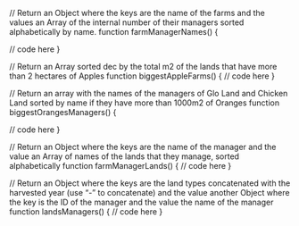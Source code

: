 

// Return an Object where the keys are the name of the farms and the values an Array of the internal number of their managers sorted alphabetically by name.
function farmManagerNames() {

   // code here
}

// Return an Array sorted dec by the total m2 of the lands that have more than 2 hectares of Apples
function biggestAppleFarms() {
 // code here
}

// Return an array with the names of the managers of Glo Land and Chicken Land sorted by name if they have more than 1000m2 of Oranges
function biggestOrangesManagers() {

   // code here
}

// Return an Object where the keys are the name of the manager and the value an Array of names of the lands that they manage, sorted alphabetically
function farmManagerLands() {
    // code here
}



// Return an Object where the keys are the land types concatenated with the harvested year (use “-” to concatenate) and the value another Object where the key is the ID of the manager and the value the name of the manager
function landsManagers() {
    // code here
}
